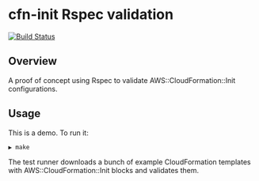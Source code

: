 # cfn-init Rspec validation

[![Build Status](https://img.shields.io/travis/alexharv074/cfn-init-validate.svg)](https://travis-ci.org/alexharv074/cfn-init-validate)

## Overview

A proof of concept using Rspec to validate AWS::CloudFormation::Init configurations.

## Usage

This is a demo. To run it:

```text
▶ make
```

The test runner downloads a bunch of example CloudFormation templates with AWS::CloudFormation::Init blocks and validates them.

